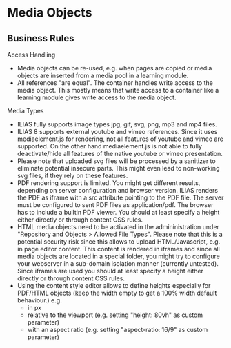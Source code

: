 # Media Objects

## Business Rules

Access Handling
- Media objects can be re-used, e.g. when pages are copied or media objects are inserted from a media pool in a learning module.
- All references "are equal". The container handles write access to the media object. This mostly means that write access to a container like a learning module gives write access to the media object.

Media Types

- ILIAS fully supports image types jpg, gif, svg, png, mp3 and mp4 files.
- ILIAS 8 supports external youtube and vimeo references. Since it uses mediaelement.js for rendering, not all features of youtube and vimeo are supported. On the other hand mediaelement.js is not able to fully deactivate/hide all features of the native youtube or vimeo presentation.
- Please note that uploaded svg files will be processed by a sanitizer to eliminate potential insecure parts. This might even lead to non-working svg files, if they rely on these features.
- PDF rendering support is limited. You might get different results, depending on server configuration and browser version. ILIAS renders the PDF as iframe with a src attribute pointing to the PDF file. The server must be configured to sent PDF files as application/pdf. The browser has to include a builtin PDF viewer. You should at least specify a height either directly or through content CSS rules.
- HTML media objects need to be activated in the admininistration under "Repository and Objects > Allowed File Types". Please note that this is a potential security risk since this allows to upload HTML/Javascript, e.g. in page editor content. This content is rendered in iframes and since all media objects are located in a special folder, you might try to configure your webserver in a sub-domain isolation manner (currently untested). Since iframes are used you should at least specify a height either directly or through content CSS rules.
- Using the content style editor allows to define heights especially for PDF/HTML objects (keep the width empty to get a 100% width default behaviour.) e.g.
  - in px
  - relative to the viewport (e.g. setting "height: 80vh" as custom parameter)
  - with an aspect ratio (e.g. setting "aspect-ratio: 16/9" as custom parameter)